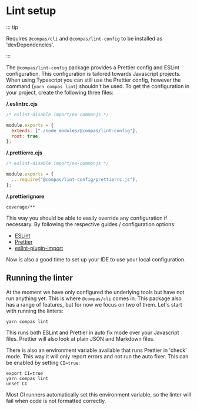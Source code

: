 # Lint setup

::: tip

Requires `@compas/cli` and `@compas/lint-config` to be installed as
'devDependencies'.

:::

The `@compas/lint-config` package provides a Prettier config and ESLint
configuration. This configuration is tailored towards Javascript projects. When
using Typescript you can still use the Prettier config, however the command
(`yarn compas lint`) shouldn't be used. To get the configuration in your
project, create the following three files:

**/.eslintrc.cjs**

```js
/* eslint-disable import/no-commonjs */

module.exports = {
  extends: ["./node_modules/@compas/lint-config"],
  root: true,
};
```

**/.prettierrc.cjs**

```js
/* eslint-disable import/no-commonjs */

module.exports = {
  ...require("@compas/lint-config/prettierrc.js"),
};
```

**/.prettierignore**

```text
coverage/**
```

This way you should be able to easily override any configuration if necessary.
By following the respective guides / configuration options:

- [ESLint](https://eslint.org/docs/user-guide/configuring#configuring-rules)
- [Prettier](https://prettier.io/docs/en/options.html)
- [eslint-plugin-import](https://github.com/benmosher/eslint-plugin-import/)

Now is also a good time to set up your IDE to use your local configuration.

## Running the linter

At the moment we have only configured the underlying tools but have not run
anything yet. This is where `@compas/cli` comes in. This package also has a
range of features, but for now we focus on two of them. Let's start with running
the linters:

```shell
yarn compas lint
```

This runs both ESLint and Prettier in auto fix mode over your Javascript files.
Prettier will also look at plain JSON and Markdown files.

There is also an environment variable available that runs Prettier in 'check'
mode. This way it will only report errors and not run the auto fixer. This can
be enabled by setting `CI=true`:

```shell
export CI=true
yarn compas lint
unset CI
```

Most CI runners automatically set this environment variable, so the linter will
fail when code is not formatted correctly.

